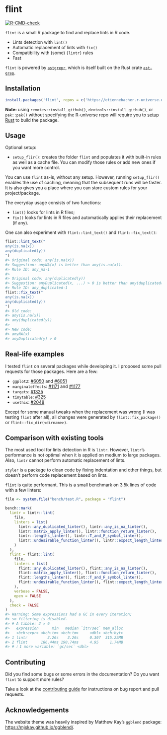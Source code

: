 
<!-- README.md is generated from README.Rmd. Please edit that file -->

# flint

<!-- badges: start -->

[![R-CMD-check](https://github.com/etiennebacher/flint/actions/workflows/R-CMD-check.yaml/badge.svg)](https://github.com/etiennebacher/flint/actions/workflows/R-CMD-check.yaml)
<!-- badges: end -->

`flint` is a small R package to find and replace lints in R code.

- Lints detection with `lint()`
- Automatic replacement of lints with `fix()`
- Compatibility with (some) `{lintr}` rules
- Fast

`flint` is powered by
[`astgrepr`](https://github.com/etiennebacher/astgrepr/), which is
itself built on the Rust crate
[`ast-grep`](https://ast-grep.github.io/).

## Installation

``` r
install.packages('flint', repos = c('https://etiennebacher.r-universe.dev', 'https://cloud.r-project.org'))
```

**Note:** using `remotes::install_github()`,
`devtools::install_github()`, or `pak::pak()` without specifying the
R-universe repo will require you to [setup
Rust](https://www.rust-lang.org/tools/install) to build the package.

## Usage

Optional setup:

- `setup_flir()`: creates the folder `flint` and populates it with
  built-in rules as well as a cache file. You can modify those rules or
  add new ones if you want more control.

You can use `flint` as-is, without any setup. However, running
`setup_flir()` enables the use of caching, meaning that the subsequent
runs will be faster. It is also gives you a place where you can store
custom rules for your project/package.

The everyday usage consists of two functions:

- `lint()` looks for lints in R files;
- `fix()` looks for lints in R files and automatically applies their
  replacement (if any).

One can also experiment with `flint::lint_text()` and
`flint::fix_text()`:

``` r
flint::lint_text("
any(is.na(x))
any(duplicated(y))
")
#> Original code: any(is.na(x)) 
#> Suggestion: anyNA(x) is better than any(is.na(x)). 
#> Rule ID: any_na-1 
#> 
#> Original code: any(duplicated(y)) 
#> Suggestion: anyDuplicated(x, ...) > 0 is better than any(duplicated(x), ...). 
#> Rule ID: any_duplicated-1
flint::fix_text("
any(is.na(x))
any(duplicated(y))
")
#> Old code:
#> any(is.na(x))
#> any(duplicated(y))
#> 
#> New code:
#> anyNA(x)
#> anyDuplicated(y) > 0
```

## Real-life examples

I tested `flint` on several packages while developing it. I proposed
some pull requests for those packages. Here are a few:

- `ggplot2`:
  [\#6050](https://github.com/tidyverse/ggplot2/pull/6050/files) and
  [\#6051](https://github.com/tidyverse/ggplot2/pull/6051/files)
- `marginaleffects`:
  [\#1171](https://github.com/vincentarelbundock/marginaleffects/pull/1171/files)
  and
  [\#1177](https://github.com/vincentarelbundock/marginaleffects/pull/1177/files)
- `targets`:
  [\#1325](https://github.com/ropensci/targets/pull/1325/files)
- `tinytable`:
  [\#325](https://github.com/vincentarelbundock/tinytable/pull/325/files)
- `usethis`: [\#2048](https://github.com/r-lib/usethis/pull/2048/files)

Except for some manual tweaks when the replacement was wrong (I was
testing `flint` after all), all changes were generated by
`flint::fix_package()` or `flint::fix_dir(<dirname>)`.

## Comparison with existing tools

The most used tool for lints detection in R is `lintr`. However,
`lintr`’s performance is not optimal when it is applied on medium to
large packages. Also, `lintr` cannot perform automatic replacement of
lints.

`styler` is a package to clean code by fixing indentation and other
things, but doesn’t perform code replacement based on lints.

`flint` is quite performant. This is a small benchmark on 3.5k lines of
code with a few linters:

``` r
file <- system.file("bench/test.R", package = "flint")

bench::mark(
  lintr = lintr::lint(
    file,
    linters = list(
      lintr::any_duplicated_linter(), lintr::any_is_na_linter(),
      lintr::matrix_apply_linter(), lintr::function_return_linter(),
      lintr::lengths_linter(), lintr::T_and_F_symbol_linter(),
      lintr::undesirable_function_linter(), lintr::expect_length_linter()
    )
  ),
  flint = flint::lint(
    file,
    linters = list(
      flint::any_duplicated_linter(), flint::any_is_na_linter(),
      flint::matrix_apply_linter(), flint::function_return_linter(),
      flint::lengths_linter(), flint::T_and_F_symbol_linter(),
      flint::undesirable_function_linter(), flint::expect_length_linter()
    ),
    verbose = FALSE,
    open = FALSE
  ),
  check = FALSE
)
#> Warning: Some expressions had a GC in every iteration;
#> so filtering is disabled.
#> # A tibble: 2 × 6
#>   expression      min   median `itr/sec` mem_alloc
#>   <bch:expr> <bch:tm> <bch:tm>     <dbl> <bch:byt>
#> 1 lintr         3.26s    3.26s     0.307  315.22MB
#> 2 flint      186.44ms 190.74ms     4.95     1.74MB
#> # ℹ 1 more variable: `gc/sec` <dbl>
```

## Contributing

Did you find some bugs or some errors in the documentation? Do you want
`flint` to support more rules?

Take a look at the [contributing
guide](https://flint.etiennebacher.com/CONTRIBUTING.html) for
instructions on bug report and pull requests.

## Acknowledgements

The website theme was heavily inspired by Matthew Kay’s `ggblend`
package: <https://mjskay.github.io/ggblend/>.

